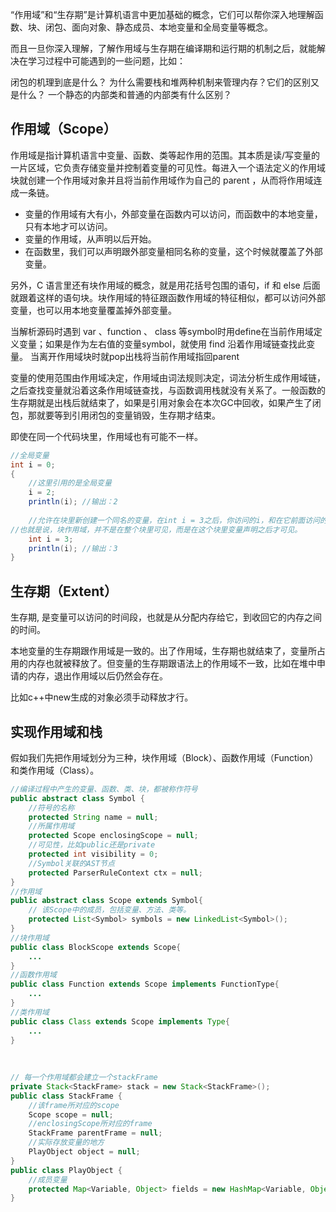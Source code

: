“作用域”和“生存期”是计算机语言中更加基础的概念，它们可以帮你深入地理解函数、块、闭包、面向对象、静态成员、本地变量和全局变量等概念。

而且一旦你深入理解，了解作用域与生存期在编译期和运行期的机制之后，就能解决在学习过程中可能遇到的一些问题，比如：

闭包的机理到底是什么？
为什么需要栈和堆两种机制来管理内存？它们的区别又是什么？
一个静态的内部类和普通的内部类有什么区别？

## 作用域（Scope）
作用域是指计算机语言中变量、函数、类等起作用的范围。其本质是读/写变量的一片区域，它负责存储变量并控制着变量的可见性。每进入一个语法定义的作用域块就创建一个作用域对象并且将当前作用域作为自己的 parent ，从而将作用域连成一条链。
* 变量的作用域有大有小，外部变量在函数内可以访问，而函数中的本地变量，只有本地才可以访问。
* 变量的作用域，从声明以后开始。
* 在函数里，我们可以声明跟外部变量相同名称的变量，这个时候就覆盖了外部变量。

另外，C 语言里还有块作用域的概念，就是用花括号包围的语句，if 和 else 后面就跟着这样的语句块。块作用域的特征跟函数作用域的特征相似，都可以访问外部变量，也可以用本地变量覆盖掉外部变量。

当解析源码时遇到 var 、function 、 class 等symbol时用define在当前作用域定义变量；如果是作为左右值的变量symbol，就使用 find 沿着作用域链查找此变量。
当离开作用域块时就pop出栈将当前作用域指回parent

变量的使用范围由作用域决定，作用域由词法规则决定，词法分析生成作用域链，之后查找变量就沿着这条作用域链查找，与函数调用栈就没有关系了。一般函数的生存期就是出栈后就结束了，如果是引用对象会在本次GC中回收，如果产生了闭包，那就要等到引用闭包的变量销毁，生存期才结束。

即使在同一个代码块里，作用域也有可能不一样。
```java
//全局变量
int i = 0;
{
    //这里引用的是全局变量
    i = 2;
    println(i); //输出：2
 
    //允许在块里新创建一个同名的变量，在int i = 3之后，你访问的i，和在它前面访问的i，是不一样的。
//也就是说，块作用域，并不是在整个块里可见，而是在这个块里变量声明之后才可见。
    int i = 3;
    println(i); //输出：3
}
```

## 生存期（Extent）
生存期, 是变量可以访问的时间段，也就是从分配内存给它，到收回它的内存之间的时间。

本地变量的生存期跟作用域是一致的。出了作用域，生存期也就结束了，变量所占用的内存也就被释放了。但变量的生存期跟语法上的作用域不一致，比如在堆中申请的内存，退出作用域以后仍然会存在。

比如c++中new生成的对象必须手动释放才行。

## 实现作用域和栈
假如我们先把作用域划分为三种，块作用域（Block）、函数作用域（Function）和类作用域（Class）。
```java
//编译过程中产生的变量、函数、类、块，都被称作符号
public abstract class Symbol {
    //符号的名称
    protected String name = null;
    //所属作用域
    protected Scope enclosingScope = null;
    //可见性，比如public还是private
    protected int visibility = 0;
    //Symbol关联的AST节点
    protected ParserRuleContext ctx = null;
}
//作用域
public abstract class Scope extends Symbol{
    // 该Scope中的成员，包括变量、方法、类等。
    protected List<Symbol> symbols = new LinkedList<Symbol>();
}
//块作用域
public class BlockScope extends Scope{
    ...
}
//函数作用域
public class Function extends Scope implements FunctionType{
    ... 
}
//类作用域
public class Class extends Scope implements Type{
    ...
}
 
 
 
// 每一个作用域都会建立一个stackFrame
private Stack<StackFrame> stack = new Stack<StackFrame>();
public class StackFrame {
    //该frame所对应的scope
    Scope scope = null;
    //enclosingScope所对应的frame
    StackFrame parentFrame = null;
    //实际存放变量的地方
    PlayObject object = null;
}
public class PlayObject {
    //成员变量
    protected Map<Variable, Object> fields = new HashMap<Variable, Object>();
}
```